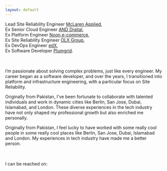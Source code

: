 ```yaml
---
layout: default
---
```

<link rel="stylesheet" href="https://cdnjs.cloudflare.com/ajax/libs/font-awesome/4.7.0/css/font-awesome.min.css">

<p>Lead Site Reliability Engineer <a href='https://mclarenapplied.com/'>McLaren Applied</a>,<br>
Ex Senior Cloud Engineer <a href='https://www.and.digital/'>AND Digital</a>,<br>
Ex Platform Engineer <a href='https://www.noon.com/uae-en/'>Noon e-commerce</a>,
<br>Ex Site Reliability Engineer <a href='https://www.olxgroup.com/'>OLX Group</a>,
<br>Ex DevOps Engineer <a href='https://www.edx.org/'>edX</a>,
<br>Ex Software Developer  <a href='https://www.crunchbase.com/organization/plumgrid'>Plumgrid</a>.<br>
<br>
<br>
<p>I’m passionate about solving complex problems, just like every engineer. My career began as a software developer, and over the years, I transitioned into platform and infrastructure engineering, with a particular focus on Site Reliability.
</p>
<p>
Originally from Pakistan, I’ve been fortunate to collaborate with talented individuals and work in dynamic cities like Berlin, San Jose, Dubai, Islamabad, and London. These diverse experiences in the tech industry have not only shaped my professional growth but also enriched me personally.
</p>
<p>Originally from Pakistan, I feel lucky to have worked with some really cool people in some really cool places like Berlin, San Jose, Dubai, Islamabad and London. My experiences in tech industry have made me a better person.</p>
<br>
<br>
I can be reached on:<br>
<a href="https://twitter.com/bilahmad99" class="fa fa-twitter"></a>
<a href="https://www.linkedin.com/in/bilalahmad99/" class="fa fa-linkedin"></a>
<a href='https://github.com/bilalahmad99' class="fa fa-github"></a><br>
</p>

